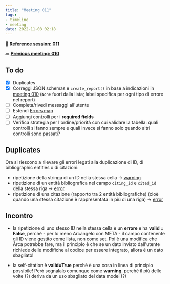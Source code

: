 ```yaml
---
title: "Meeting 011"
tags:
- timeline
- meeting
date: 2022-11-08 02:18
---
```

<span 
		class="ob-timelines"
		data-date="2022-11-08-00">
</span>
📑 [**Reference session: 011**](notes/sessions/session%20011.md)

🔙 [**Previous meeting: 010**](notes/meetings/meeting%20010.md)

## **To do**
* [x] Duplicates
* [x] Correggi JSON schemas e `create_report()` in base a indicazioni in [meeting 010](notes/meetings/meeting%20010.md) (`None` fuori dalla lista;  label specifica per ogni tipo di errore nel report)
* [ ] Completa/rivedi messaggi all'utente
* [ ] Estendi [Errors map](notes/Errors%20map.md)
* [ ] Aggiungi controlli per i **required fields**
* [ ] Verifica strategia per l'ordine/priorità con cui validare la tabella: quali controlli si fanno sempre e quali invece si fanno solo quando altri controlli sono passati?

## Duplicates
Ora si riescono a rilevare gli errori legati alla duplicazione di ID, di bibliographic entities o di citazioni:
- ripetizione della stringa di un ID nella stessa cella → <u>warning</u>
- ripetizione di un entità bibliografica nel campo `citing_id` e `cited_id` della stessa riga  → <u>error</u>
- ripetizione di una citazione (rapporto tra 2 entità bibliografiche) (cioè quando una stessa citazione è rappresentata in più di una riga) → <u>error</u>



## Incontro

* la ripetizione di uno stesso ID nella stessa cella è un **errore** e ha **valid = False**, perché - per lo meno Arcangelo con META - il campo contenente gli ID viene gestito come lista, non come set. Poi è una modifica che Arca potrebbe fare, ma il principio è che se un dato inviato dall'utente richiede delle modifiche al codice per essere integrato, allora è un dato sbagliato!

* la self-citation è **valid=True** perché è una cosa in linea di principio possibile! Però segnalalo comunque come **warning**, perché il più delle volte (?) deriva da un uso sbagliato del data model (?) 